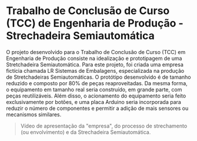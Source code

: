 # Trabalho de Conclusão de Curso (TCC) de Engenharia de Produção - Strechadeira Semiautomática

O projeto desenvolvido para o Trabalho de Conclusão de Curso (TCC) em Engenharia de Produção consiste na idealização e prototipagem de uma Stretchadeira Semiautomática. Para este projeto, foi criada uma empresa fictícia chamada LR Sistemas de Embalagens, especializada na produção de Stretchadeiras Semiautomáticas. O protótipo desenvolvido é de tamanho reduzido e composto por 80% de peças reaproveitadas. Da mesma forma, o equipamento em tamanho real seria construído, em grande parte, com peças reutilizáveis. Além disso, o acionamento do equipamento seria feito exclusivamente por botões, e uma placa Arduino seria incorporada para reduzir o número de componentes e permitir a adição de mais sensores ou mecanismos similares.

> Vídeo de apresentação da "empresa", do processo de strechamento (ou envolvimento) e da Strechadeira Semiautomática.
